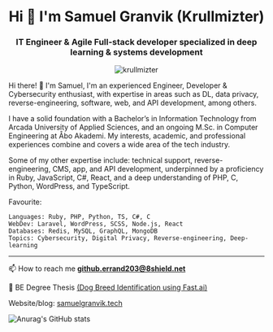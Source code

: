 <h1 align="center">Hi 👋 I'm Samuel Granvik (Krullmizter)</h1>
<h3 align="center">IT Engineer & Agile Full-stack developer specialized in deep learning & systems development </h3>
<p align="center"> <img src="https://komarev.com/ghpvc/?username=krullmizter&label=Profile%20views&color=0e75b6&style=flat" alt="krullmizter" /> </p>

<p>
Hi there! 👋 I'm Samuel, I'm an experienced Engineer, Developer & Cybersecurity enthusiast, with expertise in areas such as DL, data privacy, reverse-engineering, software, web, and API development, among others.

I have a solid foundation with a Bachelor’s in Information Technology from Arcada University of Applied Sciences, and an ongoing M.Sc. in Computer Engineering at Åbo Akademi. My interests, academic, and professional experiences combine and covers a wide area of the tech industry.

Some of my other expertise include: technical support, reverse-engineering, CMS, app, and API development, underpinned by a proficiency in Ruby, JavaScript, C#, React, and a deep understanding of PHP, C, Python, WordPress, and TypeScript.

Favourite:

    Languages: Ruby, PHP, Python, TS, C#, C
    WebDev: Laravel, WordPress, SCSS, Node.js, React
    Databases: Redis, MySQL, GraphQL, MongoDB
    Topics: Cybersecurity, Digital Privacy, Reverse-engineering, Deep-learning
</p>

---

📫 How to reach me **github.errand203@8shield.net**

📖 BE Degree Thesis [(Dog Breed Identification using Fast.ai)](https://www.theseus.fi/handle/10024/799064)

Website/blog: [samuelgranvik.tech](https://www.samuelgranvik.tech/)

![Anurag's GitHub stats](https://github-readme-stats.vercel.app/api?username=krullmizter&theme=cobalt2&show_icons=true)
